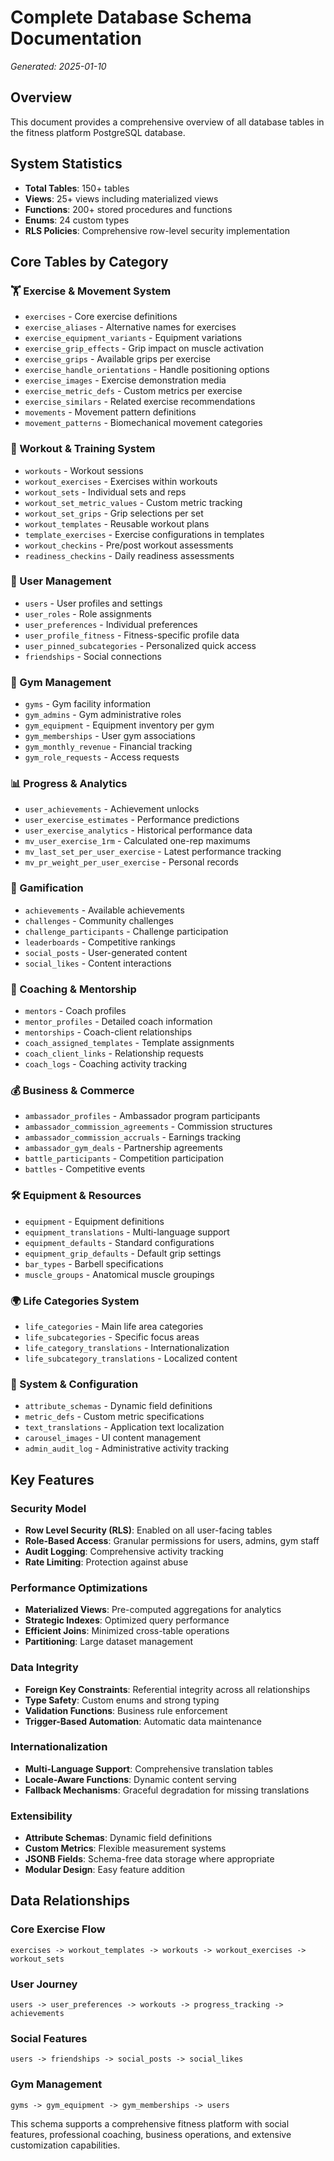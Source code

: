 # Complete Database Schema Documentation
*Generated: 2025-01-10*

## Overview
This document provides a comprehensive overview of all database tables in the fitness platform PostgreSQL database.

## System Statistics
- **Total Tables**: 150+ tables
- **Views**: 25+ views including materialized views
- **Functions**: 200+ stored procedures and functions
- **Enums**: 24 custom types
- **RLS Policies**: Comprehensive row-level security implementation

## Core Tables by Category

### 🏋️ Exercise & Movement System
- `exercises` - Core exercise definitions
- `exercise_aliases` - Alternative names for exercises
- `exercise_equipment_variants` - Equipment variations
- `exercise_grip_effects` - Grip impact on muscle activation
- `exercise_grips` - Available grips per exercise
- `exercise_handle_orientations` - Handle positioning options
- `exercise_images` - Exercise demonstration media
- `exercise_metric_defs` - Custom metrics per exercise
- `exercise_similars` - Related exercise recommendations
- `movements` - Movement pattern definitions
- `movement_patterns` - Biomechanical movement categories

### 🏃 Workout & Training System
- `workouts` - Workout sessions
- `workout_exercises` - Exercises within workouts
- `workout_sets` - Individual sets and reps
- `workout_set_metric_values` - Custom metric tracking
- `workout_set_grips` - Grip selections per set
- `workout_templates` - Reusable workout plans
- `template_exercises` - Exercise configurations in templates
- `workout_checkins` - Pre/post workout assessments
- `readiness_checkins` - Daily readiness assessments

### 👤 User Management
- `users` - User profiles and settings
- `user_roles` - Role assignments
- `user_preferences` - Individual preferences
- `user_profile_fitness` - Fitness-specific profile data
- `user_pinned_subcategories` - Personalized quick access
- `friendships` - Social connections

### 🏢 Gym Management
- `gyms` - Gym facility information
- `gym_admins` - Gym administrative roles
- `gym_equipment` - Equipment inventory per gym
- `gym_memberships` - User gym associations
- `gym_monthly_revenue` - Financial tracking
- `gym_role_requests` - Access requests

### 📊 Progress & Analytics
- `user_achievements` - Achievement unlocks
- `user_exercise_estimates` - Performance predictions
- `user_exercise_analytics` - Historical performance data
- `mv_user_exercise_1rm` - Calculated one-rep maximums
- `mv_last_set_per_user_exercise` - Latest performance tracking
- `mv_pr_weight_per_user_exercise` - Personal records

### 🎯 Gamification
- `achievements` - Available achievements
- `challenges` - Community challenges
- `challenge_participants` - Challenge participation
- `leaderboards` - Competitive rankings
- `social_posts` - User-generated content
- `social_likes` - Content interactions

### 🤝 Coaching & Mentorship
- `mentors` - Coach profiles
- `mentor_profiles` - Detailed coach information
- `mentorships` - Coach-client relationships
- `coach_assigned_templates` - Template assignments
- `coach_client_links` - Relationship requests
- `coach_logs` - Coaching activity tracking

### 💰 Business & Commerce
- `ambassador_profiles` - Ambassador program participants
- `ambassador_commission_agreements` - Commission structures
- `ambassador_commission_accruals` - Earnings tracking
- `ambassador_gym_deals` - Partnership agreements
- `battle_participants` - Competition participation
- `battles` - Competitive events

### 🛠️ Equipment & Resources
- `equipment` - Equipment definitions
- `equipment_translations` - Multi-language support
- `equipment_defaults` - Standard configurations
- `equipment_grip_defaults` - Default grip settings
- `bar_types` - Barbell specifications
- `muscle_groups` - Anatomical muscle groupings

### 🌍 Life Categories System
- `life_categories` - Main life area categories
- `life_subcategories` - Specific focus areas
- `life_category_translations` - Internationalization
- `life_subcategory_translations` - Localized content

### 🔧 System & Configuration
- `attribute_schemas` - Dynamic field definitions
- `metric_defs` - Custom metric specifications
- `text_translations` - Application text localization
- `carousel_images` - UI content management
- `admin_audit_log` - Administrative activity tracking

## Key Features

### Security Model
- **Row Level Security (RLS)**: Enabled on all user-facing tables
- **Role-Based Access**: Granular permissions for users, admins, gym staff
- **Audit Logging**: Comprehensive activity tracking
- **Rate Limiting**: Protection against abuse

### Performance Optimizations
- **Materialized Views**: Pre-computed aggregations for analytics
- **Strategic Indexes**: Optimized query performance
- **Efficient Joins**: Minimized cross-table operations
- **Partitioning**: Large dataset management

### Data Integrity
- **Foreign Key Constraints**: Referential integrity across all relationships
- **Type Safety**: Custom enums and strong typing
- **Validation Functions**: Business rule enforcement
- **Trigger-Based Automation**: Automatic data maintenance

### Internationalization
- **Multi-Language Support**: Comprehensive translation tables
- **Locale-Aware Functions**: Dynamic content serving
- **Fallback Mechanisms**: Graceful degradation for missing translations

### Extensibility
- **Attribute Schemas**: Dynamic field definitions
- **Custom Metrics**: Flexible measurement systems
- **JSONB Fields**: Schema-free data storage where appropriate
- **Modular Design**: Easy feature addition

## Data Relationships

### Core Exercise Flow
```
exercises -> workout_templates -> workouts -> workout_exercises -> workout_sets
```

### User Journey
```
users -> user_preferences -> workouts -> progress_tracking -> achievements
```

### Social Features
```
users -> friendships -> social_posts -> social_likes
```

### Gym Management
```
gyms -> gym_equipment -> gym_memberships -> users
```

This schema supports a comprehensive fitness platform with social features, professional coaching, business operations, and extensive customization capabilities.